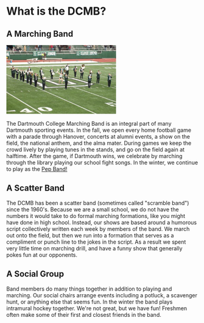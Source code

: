 What is the DCMB?
=================

A Marching Band
---------------

<p class="floatright"><img src="images/homepic.jpg" width="288" height="180"></p>
The Dartmouth College Marching Band is an integral part of many
Dartmouth sporting events. In the fall, we open every home
football game with a parade through Hanover, concerts at alumni
events, a show on the field, the national anthem, and the alma
mater. During games we keep the crowd
lively by playing tunes in the stands, and go on the field again
at halftime. After the game, if Dartmouth wins, we celebrate by
marching through the library playing our school fight songs. In
the winter, we continue to play as the <a href="/pep-band">Pep
Band!</a>

A Scatter Band
--------------

The DCMB has been a scatter band (sometimes called "scramble
band") since the 1960's. Because we are a small school, we do not
have the numbers it would take to do formal marching formations,
like you might have done in high school. Instead, our shows are
based around a humorous script collectively written each week by
members of the band. We march out onto the field, but then we run
into a formation that serves as a compliment or punch line to the
jokes in the script. As a result we spent very little time on
marching drill, and have a funny show that generally pokes fun at
our opponents.

A Social Group
--------------
Band members do many things together in addition to playing and
marching. Our social chairs arrange events including a
potluck, a scavenger hunt, or anything else that seems
fun. In the winter the band plays intramural hockey
together. We're not great, but we have fun! Freshmen often make
some of their first and closest friends in the band. 